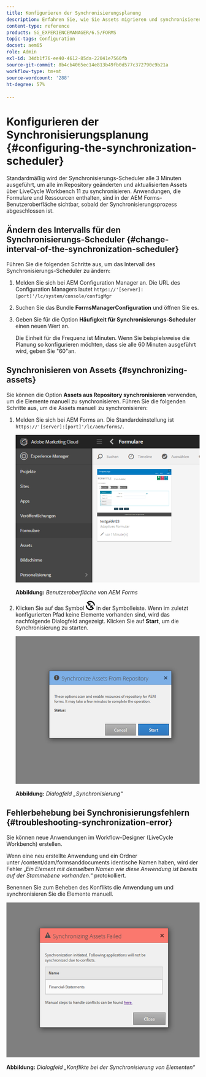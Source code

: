 ```yaml
---
title: Konfigurieren der Synchronisierungsplanung
description: Erfahren Sie, wie Sie Assets migrieren und synchronisieren, den Synchronisierungs-Scheduler konfigurieren und Ordner zum Anordnen von Assets verwenden.
content-type: reference
products: SG_EXPERIENCEMANAGER/6.5/FORMS
topic-tags: Configuration
docset: aem65
role: Admin
exl-id: 34db1f76-ee40-4612-85da-22041e7560fb
source-git-commit: 8b4cb4065ec14e813b49fb0d577c372790c9b21a
workflow-type: tm+mt
source-wordcount: '288'
ht-degree: 57%

---
```


# Konfigurieren der Synchronisierungsplanung {#configuring-the-synchronization-scheduler}

Standardmäßig wird der Synchronisierungs-Scheduler alle 3 Minuten ausgeführt, um alle im Repository geänderten und aktualisierten Assets über LiveCycle Workbench 11 zu synchronisieren. Anwendungen, die Formulare und Ressourcen enthalten, sind in der AEM Forms-Benutzeroberfläche sichtbar, sobald der Synchronisierungsprozess abgeschlossen ist.

## Ändern des Intervalls für den Synchronisierungs-Scheduler {#change-interval-of-the-synchronization-scheduler}

Führen Sie die folgenden Schritte aus, um das Intervall des Synchronisierungs-Scheduler zu ändern:

1. Melden Sie sich bei AEM Configuration Manager an. Die URL des Configuration Managers lautet `https://'[server]:[port]'/lc/system/console/configMgr`

1. Suchen Sie das Bundle **FormsManagerConfiguration** und öffnen Sie es.

1. Geben Sie für die Option **Häufigkeit für Synchronisierungs-Scheduler** einen neuen Wert an.

   Die Einheit für die Frequenz ist Minuten. Wenn Sie beispielsweise die Planung so konfigurieren möchten, dass sie alle 60 Minuten ausgeführt wird, geben Sie &quot;60&quot;an.

## Synchronisieren von Assets {#synchronizing-assets}

Sie können die Option **Assets aus Repository synchronisieren** verwenden, um die Elemente manuell zu synchronisieren. Führen Sie die folgenden Schritte aus, um die Assets manuell zu synchronisieren:

1. Melden Sie sich bei AEM Forms an. Die Standardeinstellung ist `https://'[server]:[port]'/lc/aem/forms/`.

   ![AEM Forms-Benutzeroberfläche](assets/aem_forms_ui.png)

   **Abbildung:** *Benutzeroberfläche von AEM Forms*

1. Klicken Sie auf das Symbol ![aem6forms_sync](assets/aem6forms_sync.png) in der Symbolleiste. Wenn im zuletzt konfigurierten Pfad keine Elemente vorhanden sind, wird das nachfolgende Dialogfeld angezeigt. Klicken Sie auf **Start**, um die Synchronisierung zu starten.

   ![Das Dialogfeld „Synchronisierung“](assets/migrate-and-syncronize.png)

   **Abbildung:** *Dialogfeld „Synchronisierung“*

## Fehlerbehebung bei Synchronisierungsfehlern {#troubleshooting-synchronization-error}

Sie können neue Anwendungen im Workflow-Designer (LiveCycle Workbench) erstellen.

Wenn eine neu erstellte Anwendung und ein Ordner unter /content/dam/formsanddocuments identische Namen haben, wird der Fehler „*Ein Element mit demselben Namen wie diese Anwendung ist bereits auf der Stammebene vorhanden.*“ protokolliert. 

Benennen Sie zum Beheben des Konflikts die Anwendung um und synchronisieren Sie die Elemente manuell.

![Das Dialogfeld „Konflikte bei der Synchronisierung von Elementen“](assets/sync-conflict.png)

**Abbildung:** *Dialogfeld „Konflikte bei der Synchronisierung von Elementen“*
